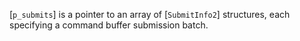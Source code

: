 [`p_submits`] is a pointer to an array of [`SubmitInfo2`]
structures, each specifying a command buffer submission batch.